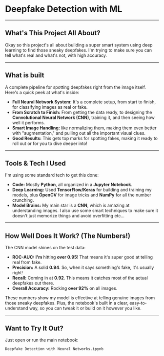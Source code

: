 # Deepfake Detection with ML

---

## What's This Project All About?

Okay so this project's all about building a super smart system using deep learning to find those sneaky deepfakes. I'm trying to make sure you can tell what's real and what's not, with high accuracy.

---

## What is built 

A complete pipeline for spotting deepfakes right from the image itself. Here's a quick peek at what's inside:

* **Full Neural Network System:** It's a complete setup, from start to finish, for classifying images as real or fake.
* **From Scratch to Finish:** From getting the data ready, to designing the **Convolutional Neural Network (CNN)**, training it, and then seeing how well it performs.
* **Smart Image Handling:**  like normalizing them, making them even better with "augmentation," and pulling out all the important visual clues.
* **Good Results:** This gets top marks for spotting fakes, making it ready to roll out or for you to dive deeper into!

---

## Tools & Tech I Used

I'm using some standard tech to get this done:

* **Code:** Mostly **Python**, all organized in a **Jupyter Notebook**.
* **Deep Learning:** Used **TensorFlow/Keras** for building and training my models, plus **OpenCV** for image tricks and **NumPy** for all the number crunching.
* **Model Brains:** My main star is a **CNN**, which is amazing at understanding images. I also use some smart techniques to make sure it doesn't just memorize things and avoid overfitting etc...

---

## How Well Does It Work? (The Numbers!)

The CNN model shines on the test data:

* **ROC-AUC:** **I'm** hitting **over 0.95**! That means it's super good at telling real from fake.
* **Precision:** A solid **0.94**. So, when it says something's fake, it's usually right!
* **Recall:** Coming in at **0.92**. This means it catches most of the actual deepfakes out there.
* **Overall Accuracy:** Rocking **over 92%** on all images.

These numbers show my model is effective at telling genuine images from those sneaky deepfakes. Plus, the notebook's built in a clear, easy-to-understand way, so you can tweak it or build on it however you like.

---

## Want to Try It Out?

Just open or run the main notebook:

`Deepfake Detection with Neural Networks.ipynb`

